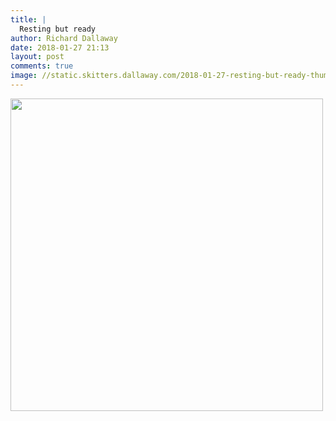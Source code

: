 ```yaml
---
title: |
  Resting but ready
author: Richard Dallaway
date: 2018-01-27 21:13
layout: post
comments: true
image: //static.skitters.dallaway.com/2018-01-27-resting-but-ready-thumb-1-IMG-4579.jpg
---
```


<div>
        <a href="//static.skitters.dallaway.com/2018-01-27-resting-but-ready-fullsize-1-IMG-4579.jpg">
          <img src="//static.skitters.dallaway.com/2018-01-27-resting-but-ready-thumb-1-IMG-4579.jpg" width="500" height="500"/>
        </a>
      </div>


  
      